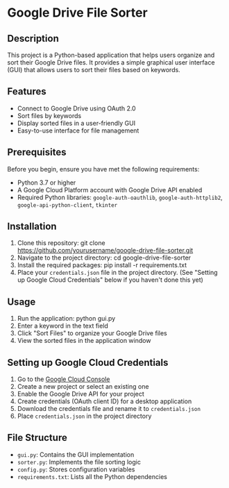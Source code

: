 # Google Drive File Sorter

## Description
This project is a Python-based application that helps users organize and sort their Google Drive files. It provides a simple graphical user interface (GUI) that allows users to sort their files based on keywords.

## Features
- Connect to Google Drive using OAuth 2.0
- Sort files by keywords
- Display sorted files in a user-friendly GUI
- Easy-to-use interface for file management

## Prerequisites
Before you begin, ensure you have met the following requirements:
- Python 3.7 or higher
- A Google Cloud Platform account with Google Drive API enabled
- Required Python libraries: `google-auth-oauthlib`, `google-auth-httplib2`, `google-api-python-client`, `tkinter`

## Installation
1. Clone this repository:
git clone https://github.com/yourusername/google-drive-file-sorter.git
2. Navigate to the project directory:
cd google-drive-file-sorter
3. Install the required packages:
pip install -r requirements.txt
4. Place your `credentials.json` file in the project directory. (See "Setting up Google Cloud Credentials" below if you haven't done this yet)

## Usage
1. Run the application:
python gui.py
2. Enter a keyword in the text field
3. Click "Sort Files" to organize your Google Drive files
4. View the sorted files in the application window

## Setting up Google Cloud Credentials
1. Go to the [Google Cloud Console](https://console.cloud.google.com/)
2. Create a new project or select an existing one
3. Enable the Google Drive API for your project
4. Create credentials (OAuth client ID) for a desktop application
5. Download the credentials file and rename it to `credentials.json`
6. Place `credentials.json` in the project directory

## File Structure
- `gui.py`: Contains the GUI implementation
- `sorter.py`: Implements the file sorting logic
- `config.py`: Stores configuration variables
- `requirements.txt`: Lists all the Python dependencies
